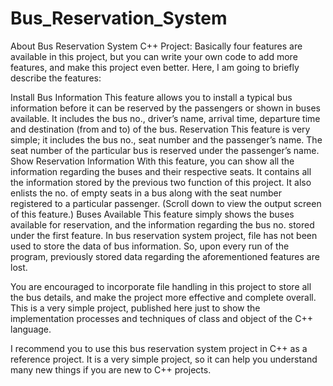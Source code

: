 # Bus_Reservation_System

About Bus Reservation System C++ Project:
Basically four features are available in this project, but you can write your own code to add more features, and make this project even better. Here, I am going to briefly describe the features:

Install Bus Information
This feature allows you to install a typical bus information before it can be reserved by the passengers or shown in buses available. It includes the bus no., driver’s name, arrival time, departure time and destination (from and to) of the bus.
Reservation
This feature is very simple; it includes the bus no., seat number and the passenger’s name. The seat number of the particular bus is reserved under the passenger’s name.
Show Reservation Information
With this feature, you can show all the information regarding the buses and their respective seats. It contains all the information stored by the previous two function of this project. It also enlists the no. of empty seats in a bus along with the seat number registered to a particular passenger. (Scroll down to view the output screen of this feature.)
Buses Available
This feature simply shows the buses available for reservation, and the information regarding the bus no. stored under the first feature.
In bus reservation system project, file has not been used to store the data of bus information. So, upon every run of the program, previously stored data regarding the aforementioned features are lost.

You are encouraged to incorporate file handling in this project to store all the bus details, and make the project more effective and complete overall. This is a very simple project, published here just to show the implementation processes and techniques of class and object of the C++ language.

I recommend you to use this bus reservation system project in C++ as a reference project. It is a very simple project, so it can help you understand many new things if you are new to C++ projects.
